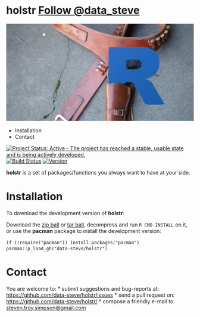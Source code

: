 holstr <script>!function(d,s,id){var js,fjs=d.getElementsByTagName(s)[0],p=/^http:/.test(d.location)?'http':'https';if(!d.getElementById(id)){js=d.createElement(s);js.id=id;js.src=p+'://platform.twitter.com/widgets.js';fjs.parentNode.insertBefore(js,fjs);}}(document, 'script', 'twitter-wjs');</script> <a href="https://twitter.com/data_steve" class="twitter-follow-button" data-show-count="false" data-size="large" data-dnt="true">Follow @data_steve</a>
============

![](/inst/holstr.jpg)

-   Installation
-   Contact

[![Project Status: Active - The project has reached a stable, usable
state and is being actively
developed.](http://www.repostatus.org/badges/0.1.0/active.svg)](http://www.repostatus.org/#active)
[![Build
Status](https://travis-ci.org/data-steve/holstr.svg?branch=master)](https://travis-ci.org/data-steve/holstr)
<a href="https://img.shields.io/badge/Version-0.0.1-orange.svg"><img src="https://img.shields.io/badge/Version-0.0.1-orange.svg" alt="Version"/></a>


**holstr** is a set of packages/functions you always want to have at your side.

Installation
============

To download the development version of **holstr**:

Download the [zip
ball](https://github.com/data-steve/holstr/zipball/master) or [tar
ball](https://github.com/data-steve/holstr/tarball/master), decompress
and run `R CMD INSTALL` on it, or use the **pacman** package to install
the development version:

    if (!require("pacman")) install.packages("pacman")
    pacman::p_load_gh("data-steve/holstr")

Contact
=======

You are welcome to: \* submit suggestions and bug-reports at:
<https://github.com/data-steve/holstr/issues> \* send a pull request
on: <https://github.com/data-steve/holstr/> \* compose a friendly
e-mail to: <steven.troy.simpson@gmail.com>
